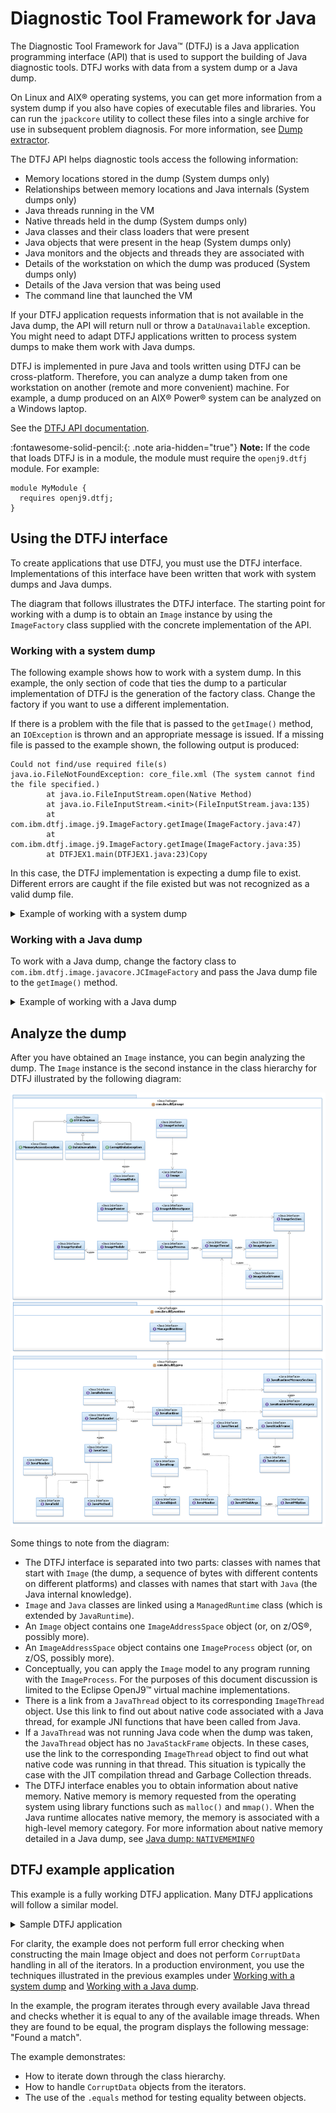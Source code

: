 ﻿<!--
* Copyright (c) 2017, 2024 IBM Corp. and others
*
* This program and the accompanying materials are made
* available under the terms of the Eclipse Public License 2.0
* which accompanies this distribution and is available at
* https://www.eclipse.org/legal/epl-2.0/ or the Apache
* License, Version 2.0 which accompanies this distribution and
* is available at https://www.apache.org/licenses/LICENSE-2.0.
*
* This Source Code may also be made available under the
* following Secondary Licenses when the conditions for such
* availability set forth in the Eclipse Public License, v. 2.0
* are satisfied: GNU General Public License, version 2 with
* the GNU Classpath Exception [1] and GNU General Public
* License, version 2 with the OpenJDK Assembly Exception [2].
*
* [1] https://www.gnu.org/software/classpath/license.html
* [2] https://openjdk.org/legal/assembly-exception.html
*
* SPDX-License-Identifier: EPL-2.0 OR Apache-2.0 OR GPL-2.0-only WITH Classpath-exception-2.0 OR GPL-2.0-only WITH OpenJDK-assembly-exception-1.0
-->

# Diagnostic Tool Framework for Java

The Diagnostic Tool Framework for Java&trade; (DTFJ) is a Java application programming interface (API) that is used to support the building of Java diagnostic tools. DTFJ works with data from a system dump or a Java dump.

On Linux and AIX® operating systems, you can get more information from a system dump if you also have copies of executable files and libraries. You can run the `jpackcore` utility to collect these files into a single archive for use in subsequent problem diagnosis. For more information, see [Dump extractor](tool_jextract.md).

The DTFJ API helps diagnostic tools access the following information:  

- Memory locations stored in the dump (System dumps only)
- Relationships between memory locations and Java internals (System dumps only)
- Java threads running in the VM
- Native threads held in the dump (System dumps only)
- Java classes and their class loaders that were present
- Java objects that were present in the heap (System dumps only)
- Java monitors and the objects and threads they are associated with
- Details of the workstation on which the dump was produced (System dumps only)
- Details of the Java version that was being used
- The command line that launched the VM

If your DTFJ application requests information that is not available in the Java dump, the API will return null or throw a `DataUnavailable` exception. You might need to adapt DTFJ applications written to process system dumps to make them work with Java dumps.

DTFJ is implemented in pure Java and tools written using DTFJ can be cross-platform. Therefore, you can analyze a dump taken from one workstation on another (remote and more convenient) machine. For example, a dump produced on an AIX® Power® system can be analyzed on a Windows laptop.

See the [DTFJ API documentation](api-dtfj.md). <!-- Link to API -->

:fontawesome-solid-pencil:{: .note aria-hidden="true"} **Note:** If the code that loads DTFJ is in a module, the module must require the `openj9.dtfj` module. For example:

```
module MyModule {
  requires openj9.dtfj;
}
```

## Using the DTFJ interface

To create applications that use DTFJ, you must use the DTFJ interface. Implementations of this interface have been written that work with system dumps and Java dumps.

The diagram that follows illustrates the DTFJ interface. The starting point for working with a dump is to obtain an `Image` instance by using the `ImageFactory` class supplied with the concrete implementation of the API.

### Working with a system dump

The following example shows how to work with a system dump. In this example, the only section of code that ties the dump to a particular implementation of DTFJ is the generation of the factory class. Change the factory if you want to use a different implementation.

If there is a problem with the file that is passed to the `getImage()` method, an `IOException` is thrown and an appropriate message is issued. If a missing file is passed to the example shown, the following output is produced:

````
Could not find/use required file(s)
java.io.FileNotFoundException: core_file.xml (The system cannot find the file specified.)
        at java.io.FileInputStream.open(Native Method)
        at java.io.FileInputStream.<init>(FileInputStream.java:135)
        at com.ibm.dtfj.image.j9.ImageFactory.getImage(ImageFactory.java:47)
        at com.ibm.dtfj.image.j9.ImageFactory.getImage(ImageFactory.java:35)
        at DTFJEX1.main(DTFJEX1.java:23)Copy
````

In this case, the DTFJ implementation is expecting a dump file to exist. Different errors are caught if the file existed but was not recognized as a valid dump file.

<details>
  <summary>Example of working with a system dump</summary>

````
import java.io.File;
import java.util.Iterator;
import java.io.IOException;

import com.ibm.dtfj.image.CorruptData;
import com.ibm.dtfj.image.Image;
import com.ibm.dtfj.image.ImageFactory;

public class DTFJEX1 {
    public static void main(String[] args) {
        Image image = null;
        if (args.length > 0) {
            File f = new File(args[0]);
            try {
                Class factoryClass = Class.forName("com.ibm.dtfj.image.j9.ImageFactory");
                ImageFactory factory = (ImageFactory) factoryClass.newInstance();
                image = factory.getImage(f);
            } catch (ClassNotFoundException e) {
                System.err.println("Could not find DTFJ factory class");
                e.printStackTrace(System.err);
            } catch (IllegalAccessException e) {
                System.err.println("IllegalAccessException for DTFJ factory class");
                e.printStackTrace(System.err);
            } catch (InstantiationException e) {
                System.err.println("Could not instantiate DTFJ factory class");
                e.printStackTrace(System.err);
            } catch (IOException e) {
                System.err.println("Could not find/use required file(s)");
                e.printStackTrace(System.err);
            }
        } else {
            System.err.println("No filename specified");
        }
        if (image == null) {
            return;
        }

        Iterator asIt = image.getAddressSpaces();
        int count = 0;
        while (asIt.hasNext()) {
            Object tempObj = asIt.next();
            if (tempObj instanceof CorruptData) {
                System.err.println("Address Space object is corrupt: "
                        + (CorruptData) tempObj);
            } else {
                count++;
            }
        }
        System.out.println("The number of address spaces is: " + count);
    }
}
````

</details>

### Working with a Java dump

To work with a Java dump, change the factory class to `com.ibm.dtfj.image.javacore.JCImageFactory` and pass the Java dump file to the `getImage()` method.

<details>
  <summary>Example of working with a Java dump</summary>

````
import java.io.File;
import java.util.Iterator;
import java.io.IOException;

import com.ibm.dtfj.image.CorruptData;
import com.ibm.dtfj.image.Image;
import com.ibm.dtfj.image.ImageFactory;

public class DTFJEX2 {
    public static void main(String[] args) {
        Image image=null;

        if (args.length > 0) {
            File javacoreFile = new File(args[0]);

            try {
                Class factoryClass = Class.forName("com.ibm.dtfj.image.javacore.JCImageFactory");
                ImageFactory factory = (ImageFactory) factoryClass.newInstance();
                image = factory.getImage(javacoreFile);
            } catch (ClassNotFoundException e) {
                System.err.println("Could not find DTFJ factory class");
                e.printStackTrace(System.err);
            } catch (IllegalAccessException e) {
                System.err.println("IllegalAccessException for DTFJ factory class");
                e.printStackTrace(System.err);
            } catch (InstantiationException e) {
                System.err.println("Could not instantiate DTFJ factory class");
                e.printStackTrace(System.err);
            } catch (IOException e) {
                System.err.println("Could not find/use required file(s)");
                e.printStackTrace(System.err);
            }
        } else {
            System.err.println("No filename specified");
        }
        if (image == null) {
            return;
        }

        Iterator asIt = image.getAddressSpaces();
        int count = 0;
        while (asIt.hasNext()) {
            Object tempObj = asIt.next();
            if (tempObj instanceof CorruptData) {
                System.err.println("Address Space object is corrupt: "
                        + (CorruptData) tempObj);
            } else {
                count++;
            }
        }
        System.out.println("The number of address spaces is: " + count);
    }
}
````

</details>

## Analyze the dump

After you have obtained an `Image` instance, you can begin analyzing the dump. The `Image` instance is the second instance in the class hierarchy for DTFJ illustrated by the following diagram:

![Class hierarchy for DTFJ](cr/dtfj.png)

Some things to note from the diagram:

- The DTFJ interface is separated into two parts: classes with names that start with `Image` (the dump, a sequence of bytes with different contents on different platforms) and classes with names that start with `Java` (the Java internal knowledge).
- `Image` and `Java` classes are linked using a `ManagedRuntime` class (which is extended by `JavaRuntime`).
- An `Image` object contains one `ImageAddressSpace` object (or, on z/OS®, possibly more).
- An `ImageAddressSpace` object contains one `ImageProcess` object (or, on z/OS, possibly more).
- Conceptually, you can apply the `Image` model to any program running with the `ImageProcess`. For the purposes of this document discussion is limited to the Eclipse OpenJ9&trade; virtual machine implementations.
- There is a link from a `JavaThread` object to its corresponding `ImageThread` object. Use this link to find out about native code associated with a Java thread, for example JNI functions that have been called from Java.
- If a `JavaThread` was not running Java code when the dump was taken, the `JavaThread` object has no `JavaStackFrame` objects. In these cases, use the link to the corresponding `ImageThread` object to find out what native code was running in that thread. This situation is typically the case with the JIT compilation thread and Garbage Collection threads.
- The DTFJ interface enables you to obtain information about native memory. Native memory is memory requested from the operating system using library functions such as `malloc()` and `mmap()`. When the Java runtime allocates native memory, the memory is associated with a high-level memory category. For more information about native memory detailed in a Java dump, see [Java dump: `NATIVEMEMINFO`](dump_javadump.md#nativememinfo)

## DTFJ example application

This example is a fully working DTFJ application. Many DTFJ applications will follow a similar model.

<details>
  <summary>Sample DTFJ application</summary>

````
import java.io.File;
import java.util.Iterator;
import com.ibm.dtfj.image.CorruptData;
import com.ibm.dtfj.image.CorruptDataException;
import com.ibm.dtfj.image.DataUnavailable;
import com.ibm.dtfj.image.Image;
import com.ibm.dtfj.image.ImageAddressSpace;
import com.ibm.dtfj.image.ImageFactory;
import com.ibm.dtfj.image.ImageProcess;
import com.ibm.dtfj.java.JavaRuntime;
import com.ibm.dtfj.java.JavaThread;
import com.ibm.dtfj.image.ImageThread;

public class DTFJEX2
{
   public static void main( String[] args )
   {
      Image image = null;
      if ( args.length > 0 )
      {
         File f = new File( args[0] );
         try
         {
            Class factoryClass = Class
                  .forName( "com.ibm.dtfj.image.j9.ImageFactory" );
            ImageFactory factory = (ImageFactory) factoryClass.newInstance( );
            image = factory.getImage( f );
         }
         catch ( Exception ex )
         { /*
             * Should use the error handling as shown in DTFJEX1.
             */
            System.err.println( "Error in DTFJEX2" );
            ex.printStackTrace( System.err );
         }
      }
      else
      {
         System.err.println( "No filename specified" );
      }

      if ( null == image )
      {
         return;
      }

      MatchingThreads( image );
   }

   public static void MatchingThreads( Image image )
   {
      ImageThread imgThread = null;

      Iterator asIt = image.getAddressSpaces( );
      while ( asIt.hasNext( ) )
      {
         System.out.println( "Found ImageAddressSpace..." );

         ImageAddressSpace as = (ImageAddressSpace) asIt.next( );

         Iterator prIt = as.getProcesses( );

         while ( prIt.hasNext( ) )
         {
            System.out.println( "Found ImageProcess..." );

            ImageProcess process = (ImageProcess) prIt.next( );

            Iterator runTimesIt = process.getRuntimes( );
            while ( runTimesIt.hasNext( ) )
            {
               System.out.println( "Found Runtime..." );
               JavaRuntime javaRT = (JavaRuntime) runTimesIt.next( );

               Iterator javaThreadIt = javaRT.getThreads( );

               while ( javaThreadIt.hasNext( ) )
               {
                  Object tempObj = javaThreadIt.next( );
                  /*
                   * Should use CorruptData handling for all iterators
                   */
                  if ( tempObj instanceof CorruptData )
                  {
                     System.out.println( "We have some corrupt data" );
                  }
                  else
                  {
                     JavaThread javaThread = (JavaThread) tempObj;
                     System.out.println( "Found JavaThread..." );
                     try
                     {
                        imgThread = (ImageThread) javaThread.getImageThread( );

                        // Now we have a Java thread we can iterator
                        // through the image threads
                        Iterator imgThreadIt = process.getThreads( );

                        while ( imgThreadIt.hasNext( ) )
                        {
                           ImageThread imgThread2 = (ImageThread) imgThreadIt
                                 .next( );
                           if ( imgThread.equals( imgThread2 ) )
                           {
                              System.out.println( "Found a match:" );
                              System.out.println( "\tjavaThread "
                                    + javaThread.getName( )
                                    + " is the same as " + imgThread2.getID( ) );
                           }
                        }
                     }
                     catch ( CorruptDataException e )
                     {
                        System.err.println( "ImageThread was corrupt: "
                              + e.getMessage( ) );
                     }
                     catch ( DataUnavailable e )
                     {
                        System.out.println( "DataUnavailable: "
                              + e.getMessage( ) );
                     }
                  }
               }
            }
         }
      }
   }
}
````

</details>

For clarity, the example does not perform full error checking when constructing the main Image object and does not perform `CorruptData` handling in all of the iterators. In a production environment, you use the techniques illustrated in the previous examples under [Working with a system dump](#working-with-a-system-dump) and [Working with a Java dump](#working-with-a-java-dump).

In the example, the program iterates through every available Java thread and checks whether it is equal to any of the available image threads. When they are found to be equal, the program displays the following message: "Found a match".

The example demonstrates:

- How to iterate down through the class hierarchy.
- How to handle `CorruptData` objects from the iterators.
- The use of the `.equals` method for testing equality between objects.




<!-- ==== END OF TOPIC ==== interface_dtfj.md ==== -->
